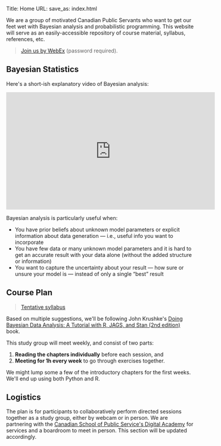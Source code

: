 Title: Home
URL:
save_as: index.html

We are a group of motivated Canadian Public Servants who want to get our feet wet with Bayesian analysis and probabilistic programming. 
This website will serve as an easily-accessible repository of course material, syllabus, references, etc.

>[Join us by WebEx](https://pwgsc-nh.webex.com/pwgsc-nh/j.php?MTID=m9967480f11b26455afb0a47c5ce089fa) (password required).

## Bayesian Statistics
Here's a short-ish explanatory video of Bayesian analysis:

<center><iframe width="560" height="315" src="https://www.youtube.com/embed/3OJEae7Qb_o?start=213" frameborder="0" allow="accelerometer; encrypted-media; gyroscope; picture-in-picture" allowfullscreen></iframe></center>

Bayesian analysis is particularly useful when:

* You have prior beliefs about unknown model parameters or explicit information about data generation &mdash; i.e., useful info you want to incorporate
* You have few data or many unknown model parameters and it is hard to get an accurate result with your data alone (without the added structure or information)
* You want to capture the uncertainty about your result &mdash; how sure or unsure your model is &mdash; instead of only a single “best” result

## Course Plan

>[Tentative syllabus](pages/syllabus.html)

Based on multiple suggestions, we'll be following John Krushke's [Doing Bayesian Data Analysis: A Tutorial with R, JAGS, and Stan (2nd edition)](https://sites.google.com/site/doingbayesiandataanalysis/what-s-new-in-2nd-ed) book.

This study group will meet weekly, and consist of two parts:

1. **Reading the chapters individually** before each session, and
2. **Meeting for 1h every week** to go through exercises together.

We might lump some a few of the introductory chapters for the first weeks. We'll end up using both Python and R.

## Logistics

The plan is for participants to collaboratively perform directed sessions together as a study group, either by webcam or in person. We are partnering with the [Canadian School of Public Service's Digital Academy](https://www.csps-efpc.gc.ca/About_us/Business_lines/digitalacademy-eng.aspx00e9mie-du-numu00e9rique) for services and a boardroom to meet in person. This section will be updated accordingly.
